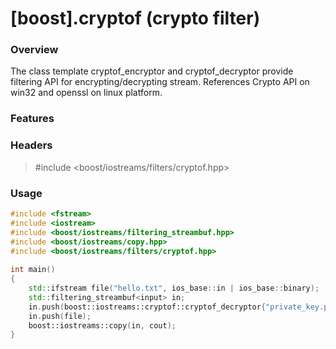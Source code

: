 # [boost].cryptof (crypto filter)

### Overview
The class template cryptof_encryptor and cryptof_decryptor provide filtering API for encrypting/decrypting stream. 
References Crypto API on win32 and openssl on linux platform.

### Features

### Headers
> #include <boost/iostreams/filters/cryptof.hpp>

### Usage

```cpp
#include <fstream>
#include <iostream>
#include <boost/iostreams/filtering_streambuf.hpp>
#include <boost/iostreams/copy.hpp>
#include <boost/iostreams/filters/cryptof.hpp>
 
int main()
{
    std::ifstream file("hello.txt", ios_base::in | ios_base::binary);
    std::filtering_streambuf<input> in;
    in.push(boost::iostreams::cryptof::cryptof_decryptor{"private_key.pem"});
    in.push(file);
    boost::iostreams::copy(in, cout);
}
```

